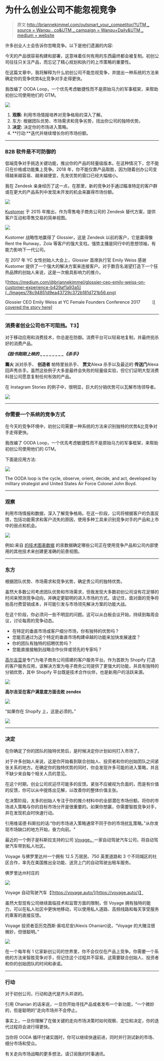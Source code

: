 # 为什么创业公司不能忽视竞争

> 原文:[http://briannekimmel.com/outsmart_your_competitor/?UTM _ source = Wanqu . co&UTM _ campaign = Wanqu+Daily&UTM _ medium = website](http://briannekimmel.com/outsmart_your_competitor/?utm_source=wanqu.co&utm_campaign=Wanqu+Daily&utm_medium=website)

许多创业人士会告诉你忽略竞争。以下是他们遗漏的内容:

今天的产品很容易构建和部署，这意味着任何有用的东西最终都会被复制。初创公司往往只关注产品，而忘记了精心规划和执行的上市策略的重要性。

在这篇文章中，我将解释为什么初创公司不能忽视竞争，并提出一种系统的方法来确定你的竞争优势&比竞争对手走得更快。

我改编了 OODA Loop，一个优先考虑敏捷性而不是原始马力的军事框架，来帮助初创公司使用他们的 GTM。

![](../Images/fdab39c4194dc4ac6c899d6eda5a3593.png)

1.  **观察:** 利用市场情报培养对竞争格局的深入了解。
2.  东方: 根据团队优势、市场需求和竞争劣势，找出你公司的独特优势。
3.  **决定:** 决定你的市场进入策略。
4.  **行动:**迭代并继续增长你的市场份额。

* * *

### B2B 软件是不可防御的

低端竞争对手挑选关键功能，推出你的产品的轻量级版本。在这种情况下，您不能只在价格或功能集上竞争。2018 年，你不能仅靠产品取胜，因为随着创办公司变得越来越容易、越来越便宜，先发优势的窗口已经大幅缩小。

我在 Zendesk 亲身经历了这一点，在那里，新的竞争对手通过瞄准特定的客户群或在更大的产品系列中发现未开发的机会来赢得市场份额。

![](../Images/87d723023a5eff1bf1cf6524d1b3a4ea.png)

[Kustomer](https://www.kustomer.com/) 于 2015 年推出，作为零售电子商务公司的 Zendesk 替代方案，提供客户互动和零售交易的简单视图。

![](../Images/23a0b0fbf14fdd760004b8525835d668.png)

Kustomer 战略性地赢得了 Glossier，这是 Zendesk 以前的客户，它是赢得像 Rent the Runway，Zola 等客户的强大支柱。强势主播是同行中的思想领袖，有能力影响下一代公司。

在 2017 年 YC 女性创始人大会上，Glossier 首席执行官 Emily Weiss 感谢 Kustomer 提供了一个强大的解决方案来连接客户。对于数百名渴望打造下一个狂热品牌的创始人来说，这是一次极具影响力的推介。

![https://medium.com/@briannekimmel/glossier-ceo-emily-weiss-on-customer-experience-b429af1a93a5](../Images/78c94851d9ea43729c372b181d721b56.png)

Glossier CEO Emily Weiss at YC Female Founders Conference 2017          [[I covered the story here](https://medium.com/@briannekimmel/glossier-ceo-emily-weiss-on-customer-experience-b429af1a93a5)]



* * *

### 消费者创业公司也不可阻挡。T3】

对于移动应用和消费技术，你总是在防御。消费平台可以轻易地复制，并最终扼杀好的消费产品。

***《脸书刚刚上映的 _ _ _ _ _ _ _ _《杀手》***

**篝火** 派对杀手、 **创造者** 帕特里翁杀手、 **贾文**Alexa 杀手以及最近的 **传送门**Alexa 回声秀杀手。虽然这些例子大多是最终会失败的轻量级实验，但它们证明大型消费科技公司愿意复制任何有效的产品。

在 Instagram Stories 的例子中，很明显，巨大的分销优势可以瓦解市场领导者。

![](../Images/d7a8bdad55eceb639180edab66a48f7a.png)

* * *

### 你需要一个系统的竞争方式

在今天的竞争环境中，初创公司需要一种系统的方法来识别独特的优势&比竞争对手走得更快。

我改编了 OODA Loop，一个优先考虑敏捷性而不是原始马力的军事框架，来帮助初创公司使用他们的 GTM。

下面是应用方法:

![](../Images/fdab39c4194dc4ac6c899d6eda5a3593.png)

The OODA loop is the cycle, observe, orient, decide, and act, developed by military strategist and United States Air Force Colonel John Boyd.



* * *

### **观察**

利用市场情报和数据，深入了解竞争格局。在这一阶段，公司将根据客户的负面反馈，包括功能需求和客户流失的原因，使用多种工具来识别竞争对手的产品和上市中的弱点和机会。

![](../Images/2948918709ad937f78a6ed1b4b563a11.png)

例如:来自 [的技术图表数据](https://hgdata.com/) 的汞数据确定哪些公司正在使用竞争产品和公司内部使用的其他技术来创建更准确的前景视图。

* * *

### 东方

根据团队优势、市场需求和竞争劣势，确定贵公司的独特优势。

虽然大多数公司考虑团队优势和市场需求，但我发现大多数初创公司没有花足够的时间来预测竞争动向，并确定更聪明的进入市场的方式。请记住，面对面的竞争将抬高付费营销成本，并可能引发与市场领先解决方案的功能大战。

在这个阶段，你必须问一些不明显的问题。这可以从白板会议开始，持续到每周会议，讨论每周的竞争动态。

*   在特定的垂直市场或客户细分市场，你有独特的优势吗？
*   您能否通过为这个特定的垂直市场构建卓越的功能来加快发展速度？
*   你的团队有独特的招聘优势吗？
*   您能直接接触到战略合作伙伴或领先的专家吗？

[高尔吉亚](https://gorgias.io/)是专门为电子商务公司搭建的客户服务平台。作为首款为 Shopify 打造的客户服务应用，该解决方案为电子商务公司提供了更强大的功能，并具有独特的分销优势，其中 Shopify 平台既是技术合作伙伴，也是新用户的活跃来源。

![](../Images/828614b932e076845fa4f29d1da66fa1.png)

**高尔吉亚在客户满意度方面击败 zendex**

![](../Images/0abac4b155566b3b105c4076f66b9be3.png)

“如果你在 Shopify 上，这是必须的。”

![](../Images/f34ce5fbb0620f6fe14dfef619a89fbf.png)

* * *

### 决定

在你确定了你的团队的独特优势后，是时候决定你计划如何打入市场了。

对于许多创始人来说，这是你开始看到联合创始人、投资者和你的创始团队之间紧张关系的地方。在确定你的独特优势的同时，你会发现许多可能的进入策略，并且不缺少来自每个相关人员的意见。

在这个时期，创业公司欢迎尽可能多的反馈。紧张不应被视为负面的，而是有价值的反馈，你可以从中提炼出见解，以改善你的整体价值主张。

在决策阶段，太多的创始人专注于你的推介材料中的全部潜在市场份额。将你的市场进入策略与你的目标市场分开是很重要的。如果你想赢，你需要智胜竞争对手，并在发现机会时快速行动。

引用维诺德·科斯拉的话:“你的市场进入策略通常不同于你的市场扰乱策略。”从你发现市场缺口的地方开始，奋力向前。"

最近的一个例子是科斯拉支持的公司 [Voyage，](https://voyage.auto/about/)一家自动驾驶汽车公司，将自动驾驶汽车带到私人社区。

Voyage 与佛罗里达州一个拥有 12.5 万居民、750 英里道路和 3 个不同城区的社区合作，率先在美国推出全功能、送货上门的自动驾驶出租车服务。

佛罗里达州村庄的

![](../Images/ee4597aa03ad1778dc63e3714ad3b788.png)

Voyage 自动驾驶汽车【[https://voyage.auto/](https://voyage.auto/)】



虽然大型现有公司继续面临技术和监管方面的限制，但 Voyage 拥有独特的能力，可以在私人社区中更快地移动，可以使用私人道路、高频线路和每天享受服务的乘客的直接反馈。

Voyage 投资者亚历克西斯·奥哈尼安(Alexis Ohanian)说，“Voyage 的大赌注很微妙，但很聪明。”

![](../Images/a3fa26af9bcf9a601f61a8de0b831d96.png)

在一个每年有 1 亿家新创公司的世界里，你不会仅仅在产品上竞争。你需要一个系统的方法来智胜竞争对手，但记住这个过程并不容易。这需要联合创始人、投资者和你的创始团队的时间和承诺。

* * *

### **行动**

对于初创公司，行动和迭代是齐头并进的。

引用 Ohanian 的话来说，一旦你开始寻找产品或者发布一个新功能，“一个微妙的，但是聪明的”走向市场并不会停止。

事实上，一旦你理解了在做关键的走向市场决策时如何观察、定位和决定，你的迭代过程将会进行得更快。

当你将 OODA 循环付诸实践时，你可以继续快速前进，同时并行测试新的市场、细分市场和受众。

有关走向市场战略的更多想法，请订阅我的时事通讯。